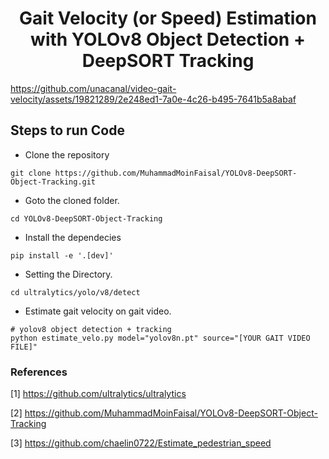 <H1 align="center">
Gait Velocity (or Speed) Estimation with YOLOv8 Object Detection + DeepSORT Tracking </H1>

https://github.com/unacanal/video-gait-velocity/assets/19821289/2e248ed1-7a0e-4c26-b495-7641b5a8abaf

## Steps to run Code
- Clone the repository
```
git clone https://github.com/MuhammadMoinFaisal/YOLOv8-DeepSORT-Object-Tracking.git
```
- Goto the cloned folder.
```
cd YOLOv8-DeepSORT-Object-Tracking
```
- Install the dependecies
```
pip install -e '.[dev]'
```

- Setting the Directory.
```
cd ultralytics/yolo/v8/detect
```
- Estimate gait velocity on gait video.

```
# yolov8 object detection + tracking
python estimate_velo.py model="yolov8n.pt" source="[YOUR GAIT VIDEO FILE]"
```

### References
[1] https://github.com/ultralytics/ultralytics

[2] https://github.com/MuhammadMoinFaisal/YOLOv8-DeepSORT-Object-Tracking

[3] https://github.com/chaelin0722/Estimate_pedestrian_speed
